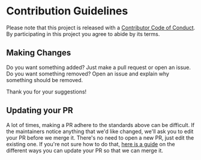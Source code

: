 # Contribution Guidelines

Please note that this project is released with a
[Contributor Code of Conduct](code-of-conduct.md). By participating in this
project you agree to abide by its terms.

## Making Changes

Do you want something added? Just make a pull request or open an issue.  
Do you want something removed? Open an issue and explain why something should be removed.

Thank you for your suggestions!


## Updating your PR

A lot of times, making a PR adhere to the standards above can be difficult.
If the maintainers notice anything that we'd like changed, we'll ask you to
edit your PR before we merge it. There's no need to open a new PR, just edit
the existing one. If you're not sure how to do that,
[here is a guide](https://github.com/RichardLitt/knowledge/blob/master/github/amending-a-commit-guide.md)
on the different ways you can update your PR so that we can merge it.

